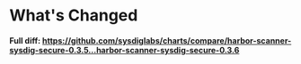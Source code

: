 # What's Changed


#### Full diff: https://github.com/sysdiglabs/charts/compare/harbor-scanner-sysdig-secure-0.3.5...harbor-scanner-sysdig-secure-0.3.6
